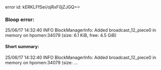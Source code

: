 error id: kERKLFfSei/ojRxF0jZJGQ==
### Bloop error:

25/06/17 14:32:40 INFO BlockManagerInfo: Added broadcast_12_piece0 in memory on hpomen:34079 (size: 6.1 KiB, free: 4.5 GiB)
#### Short summary: 

25/06/17 14:32:40 INFO BlockManagerInfo: Added broadcast_12_piece0 in memory on hpomen:34079 (size: ...